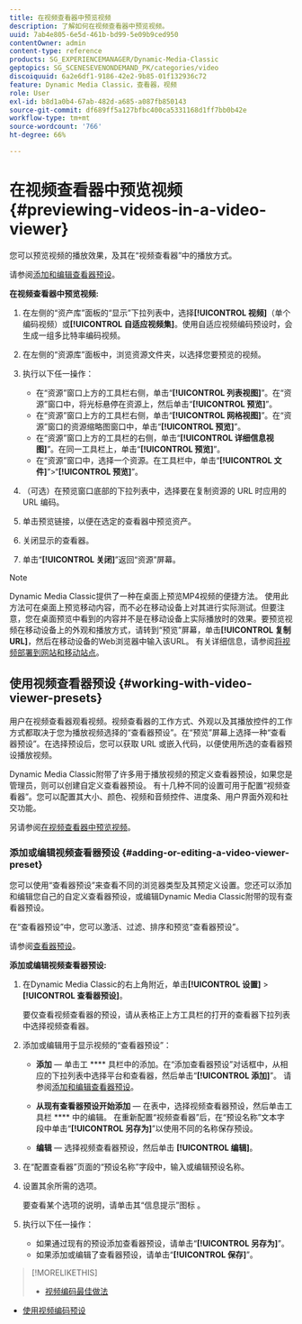 ```yaml
---
title: 在视频查看器中预览视频
description: 了解如何在视频查看器中预览视频。
uuid: 7ab4e805-6e5d-461b-bd99-5e09b9ced950
contentOwner: admin
content-type: reference
products: SG_EXPERIENCEMANAGER/Dynamic-Media-Classic
geptopics: SG_SCENESEVENONDEMAND_PK/categories/video
discoiquuid: 6a2e6df1-9186-42e2-9b85-01f132936c72
feature: Dynamic Media Classic，查看器，视频
role: User
exl-id: b8d1a0b4-67ab-482d-a685-a087fb850143
source-git-commit: df689ff5a127bfbc400ca5331168d1ff7bb0b42e
workflow-type: tm+mt
source-wordcount: '766'
ht-degree: 66%

---
```


# 在视频查看器中预览视频{#previewing-videos-in-a-video-viewer}

您可以预览视频的播放效果，及其在“视频查看器”中的播放方式。

请参阅[添加和编辑查看器预设](application-setup.md#adding_and_editing_viewer_presets)。

**在视频查看器中预览视频:**

1. 在左侧的“资产库”面板的“显示”下拉列表中，选择&#x200B;**[!UICONTROL 视频]**（单个编码视频）或&#x200B;**[!UICONTROL 自适应视频集]**。使用自适应视频编码预设时，会生成一组多比特率编码视频。
1. 在左侧的“资源库”面板中，浏览资源文件夹，以选择您要预览的视频。
1. 执行以下任一操作：

   * 在“资源”窗口上方的工具栏右侧，单击“**[!UICONTROL 列表视图]**”。在“资源”窗口中，将光标悬停在资源上，然后单击“**[!UICONTROL 预览]**”。
   * 在“资源”窗口上方的工具栏右侧，单击“**[!UICONTROL 网格视图]**”。在“资源”窗口的资源缩略图窗口中，单击“**[!UICONTROL 预览]**”。
   * 在“资源”窗口上方的工具栏的右侧，单击“**[!UICONTROL 详细信息视图]**”。在同一工具栏上，单击“**[!UICONTROL 预览]**”。
   * 在“资源”窗口中，选择一个资源。在工具栏中，单击“**[!UICONTROL 文件]**”>“**[!UICONTROL 预览]**”。

1. （可选）在预览窗口底部的下拉列表中，选择要在复制资源的 URL 时应用的 URL 编码。
1. 单击预览链接，以便在选定的查看器中预览资产。
1. 关闭显示的查看器。
1. 单击“**[!UICONTROL 关闭]**”返回“资源”屏幕。

>[!NOTE]
>
>Dynamic Media Classic提供了一种在桌面上预览MP4视频的便捷方法。 使用此方法可在桌面上预览移动内容，而不必在移动设备上对其进行实际测试。但要注意，您在桌面预览中看到的内容并不是在移动设备上实际播放时的效果。要预览视频在移动设备上的外观和播放方式，请转到“预览”屏幕，单击&#x200B;**[!UICONTROL 复制URL]**，然后在移动设备的Web浏览器中输入该URL。 有关详细信息，请参阅[将视频部署到网站和移动站点](deploying-video-websites-mobile-sites.md#deploying_video_to_your_websites_and_mobile_sites)。

## 使用视频查看器预设 {#working-with-video-viewer-presets}

用户在视频查看器观看视频。视频查看器的工作方式、外观以及其播放控件的工作方式都取决于您为播放视频选择的“查看器预设”。在“预览”屏幕上选择一种“查看器预设”。在选择预设后，您可以获取 URL 或嵌入代码，以便使用所选的查看器预设播放视频。

Dynamic Media Classic附带了许多用于播放视频的预定义查看器预设，如果您是管理员，则可以创建自定义查看器预设。 有十几种不同的设置可用于配置“视频查看器”。您可以配置其大小、颜色、视频和音频控件、进度条、用户界面外观和社交功能。

另请参阅[在视频查看器中预览视频](previewing-videos-video-viewer.md#previewing_videos_in_a_video_viewer)。

### 添加或编辑视频查看器预设 {#adding-or-editing-a-video-viewer-preset}

您可以使用“查看器预设”来查看不同的浏览器类型及其预定义设置。您还可以添加和编辑您自己的自定义查看器预设，或编辑Dynamic Media Classic附带的现有查看器预设。

在“查看器预设”中，您可以激活、过滤、排序和预览“查看器预设”。

请参阅[查看器预设](application-setup.md#viewer_presets)。

**添加或编辑视频查看器预设:**

1. 在Dynamic Media Classic的右上角附近，单击&#x200B;**[!UICONTROL 设置]** > **[!UICONTROL 查看器预设]**。

   要仅查看视频查看器的预设，请从表格正上方工具栏的打开的查看器下拉列表中选择视频查看器。

1. 添加或编辑用于显示视频的“查看器预设”：

   * **添加**  — 单击工 **** 具栏中的添加。在“添加查看器预设”对话框中，从相应的下拉列表中选择平台和查看器，然后单击“**[!UICONTROL 添加]**”。
   请参阅[添加和编辑查看器预设](application-setup.md#adding_and_editing_viewer_presets)。

   * **从现有查看器预设开始添加**  — 在表中，选择视频查看器预设，然后单击工具栏 **** 中的编辑。
   在重新配置“视频查看器”后，在“预设名称”文本字段中单击“**[!UICONTROL 另存为]**”以使用不同的名称保存预设。

   * **编辑**  — 选择视频查看器预设，然后单击 **[!UICONTROL 编辑]**。



1. 在“配置查看器”页面的“预设名称”字段中，输入或编辑预设名称。
1. 设置其余所需的选项。

   要查看某个选项的说明，请单击其“信息提示”图标 。

1. 执行以下任一操作：

   * 如果通过现有的预设添加查看器预设，请单击“**[!UICONTROL 另存为]**”。
   * 如果添加或编辑了查看器预设，请单击“**[!UICONTROL 保存]**”。

>[!MORELIKETHIS]
>
>* [视频编码最佳做法](uploading-encoding-videos.md#best_practices_for_video_encoding)
* [使用视频编码预设](uploading-encoding-videos.md#working_with_video_encoding_presets)

